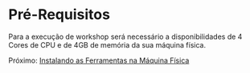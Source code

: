 # Pré-Requisitos

Para a execução de workshop será necessário a disponibilidades de 4 Cores de CPU e de 4GB de memória da sua máquina física.

Próximo: [Instalando as Ferramentas na Máquina Física](docs/02-ferramentas-maquina-fisica.md)